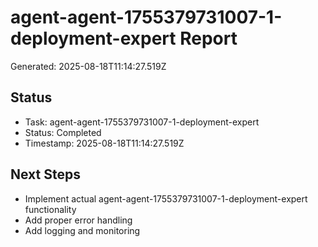 # agent-agent-1755379731007-1-deployment-expert Report

Generated: 2025-08-18T11:14:27.519Z

## Status
- Task: agent-agent-1755379731007-1-deployment-expert
- Status: Completed
- Timestamp: 2025-08-18T11:14:27.519Z

## Next Steps
- Implement actual agent-agent-1755379731007-1-deployment-expert functionality
- Add proper error handling
- Add logging and monitoring
